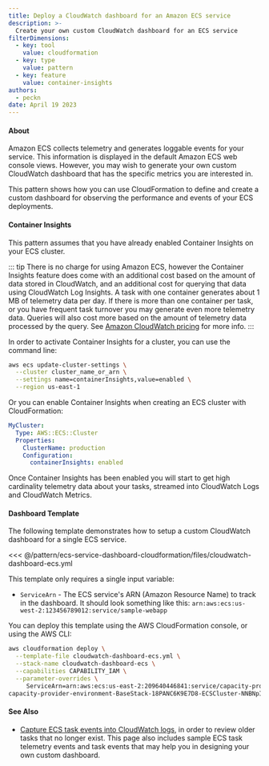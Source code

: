 ```yaml
---
title: Deploy a CloudWatch dashboard for an Amazon ECS service
description: >-
  Create your own custom CloudWatch dashboard for an ECS service
filterDimensions:
  - key: tool
    value: cloudformation
  - key: type
    value: pattern
  - key: feature
    value: container-insights
authors:
  - peckn
date: April 19 2023
---
```


#### About

Amazon ECS collects telemetry and generates loggable events for your service. This information
is displayed in the default Amazon ECS web console views. However, you may wish to generate
your own custom CloudWatch dashboard that has the specific metrics you are interested in.

This pattern shows how you can use CloudFormation to define and create a custom dashboard
for observing the performance and events of your ECS deployments.

#### Container Insights

This pattern assumes that you have already enabled Container Insights on your ECS cluster.

::: tip
There is no charge for using Amazon ECS, however the Container Insights feature does come with an additional cost based on the amount of data stored in CloudWatch, and an additional cost for querying that data using CloudWatch Log Insights. A task with one container generates about 1 MB of telemetry data per day. If there is more than one container per task, or you have frequent task turnover you may generate even more telemetry data. Queries will also cost more based on the amount of telemetry data processed by the query. See [Amazon CloudWatch pricing](https://aws.amazon.com/cloudwatch/pricing/) for more info.
:::

In order to activate Container Insights for a cluster, you can use the command line:

```sh
aws ecs update-cluster-settings \
  --cluster cluster_name_or_arn \
  --settings name=containerInsights,value=enabled \
  --region us-east-1
```

Or you can enable Container Insights when creating an ECS cluster with CloudFormation:

```yml
MyCluster:
  Type: AWS::ECS::Cluster
  Properties:
    ClusterName: production
    Configuration:
      containerInsights: enabled
```

Once Container Insights has been enabled you will start to get high cardinality telemetry data about your tasks, streamed into CloudWatch Logs and CloudWatch Metrics.

#### Dashboard Template

The following template demonstrates how to setup a custom CloudWatch dashboard for a single ECS service.

<<< @/pattern/ecs-service-dashboard-cloudformation/files/cloudwatch-dashboard-ecs.yml

This template only requires a single input variable:

- `ServiceArn` - The ECS service's ARN (Amazon Resource Name) to track in the dashboard. It should look something like this: `arn:aws:ecs:us-west-2:123456789012:service/sample-webapp`

You can deploy this template using the AWS CloudFormation console, or using the AWS CLI:

```sh
aws cloudformation deploy \
  --template-file cloudwatch-dashboard-ecs.yml \
  --stack-name cloudwatch-dashboard-ecs \
  --capabilities CAPABILITY_IAM \
  --parameter-overrides \
     ServiceArn=arn:aws:ecs:us-east-2:209640446841:service/capacity-provider-environment-BaseStack-18PANC6K9E7D8-ECSCluster-NNBNpIh5AkZO/nginx-on-fargate
capacity-provider-environment-BaseStack-18PANC6K9E7D8-ECSCluster-NNBNpIh5AkZO
```

#### See Also

- [Capture ECS task events into CloudWatch logs](ecs-task-events-capture-cloudwatch), in order to review older tasks that no longer exist. This page also includes sample ECS task telemetry events and task events that may help you in designing your own custom dashboard.